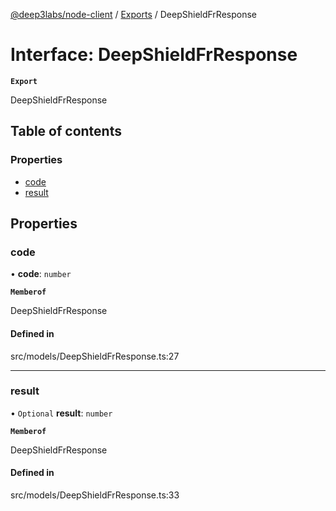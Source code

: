 [@deep3labs/node-client](../README.md) / [Exports](../modules.md) / DeepShieldFrResponse

# Interface: DeepShieldFrResponse

**`Export`**

DeepShieldFrResponse

## Table of contents

### Properties

- [code](DeepShieldFrResponse.md#code)
- [result](DeepShieldFrResponse.md#result)

## Properties

### code

• **code**: `number`

**`Memberof`**

DeepShieldFrResponse

#### Defined in

src/models/DeepShieldFrResponse.ts:27

___

### result

• `Optional` **result**: `number`

**`Memberof`**

DeepShieldFrResponse

#### Defined in

src/models/DeepShieldFrResponse.ts:33
